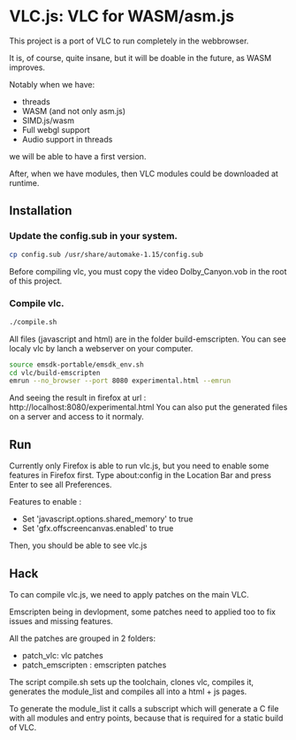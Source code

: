 # VLC.js: VLC for WASM/asm.js

This project is a port of VLC to run completely in the webbrowser.

It is, of course, quite insane, but it will be doable in the future, as WASM improves.

Notably when we have:
 - threads
 - WASM (and not only asm.js)
 - SIMD.js/wasm
 - Full webgl support
 - Audio support in threads

we will be able to have a first version.

After, when we have modules, then VLC modules could be downloaded at runtime.

## Installation

### Update the config.sub in your system.

```bash
cp config.sub /usr/share/automake-1.15/config.sub
```

Before compiling vlc, you must copy the video Dolby_Canyon.vob in the root of this project.

### Compile vlc.

```bash
./compile.sh
```

All files (javascript and html) are in the folder build-emscripten. You can see localy vlc by
lanch a webserver on your computer.

```bash
source emsdk-portable/emsdk_env.sh
cd vlc/build-emscripten
emrun --no_browser --port 8080 experimental.html --emrun
```

And seeing the result in firefox at url : http://localhost:8080/experimental.html
You can also put the generated files on a server and access to it normaly.

## Run

Currently only Firefox is able to run vlc.js, but you need to enable some features in Firefox first.
Type about:config in the Location Bar and press Enter to see all Preferences.

Features to enable :
 * Set 'javascript.options.shared_memory' to true
 * Set 'gfx.offscreencanvas.enabled' to true

Then, you should be able to see vlc.js

## Hack

To can compile vlc.js, we need to apply patches on the main VLC.

Emscripten being in devlopment, some patches need to applied too to fix issues and missing features.

All the patches are grouped in 2 folders:
 * patch_vlc: vlc patches
 * patch_emscripten : emscripten patches

The script compile.sh sets up the toolchain, clones vlc, compiles it, generates the module_list and compiles all into a html + js pages.

To generate the module_list it calls a subscript which will generate a C file with all modules and entry points, because that is required for a static build of VLC.

